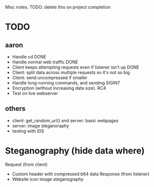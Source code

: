 Misc notes. TODO: delete this on project completion

# TODO
## aaron
- Handle cd DONE
- Handle normal web traffic DONE
- Client keeps attempting requests even if listener isn't up DONE
- Client: split data across multiple requests so it's not so big
- Client: send uncompressed if smaller
- Handle long-running commands, and sending SIGINT
- Encryption (without increasing data size). RC4
- Test on live webserver
## others
- client: get_random_url() and server: basic webpages
- server: image steganoraphy
- testing with IDS


# Steganography (hide data where)
Request (from client)
- Custom header with compressed b64 data
Response (from listener)
- Website icon image steganography